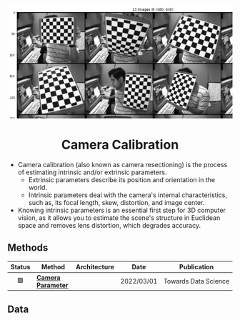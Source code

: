 <div align="center">
<img width="800" src="./data/camera_calibration.png">

Camera Calibration
=============================

</div>

- Camera calibration (also known as camera resectioning) is the process of estimating intrinsic and/or extrinsic parameters. 
  - Extrinsic parameters describe its position and orientation in the world. 
  - Intrinsic parameters deal with the camera's internal characteristics, such as, its focal length, skew, distortion, and image center. 
- Knowing intrinsic parameters is an essential first step for 3D computer vision, as it allows you to estimate the scene's structure in Euclidean space and removes lens distortion, which degrades accuracy.


## Methods

| Status | Method                                      | Architecture | Date       | Publication                    |
|:------:|---------------------------------------------|--------------|------------|--------------------------------|
|   🟩   | [**Camera Parameter**](camera_parameter.md) |              | 2022/03/01 | Towards&nbsp;Data&nbsp;Science |


## Data
